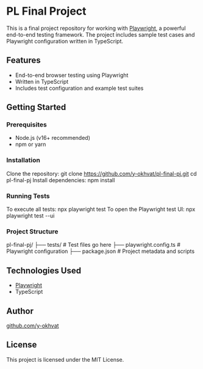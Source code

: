 # PL Final Project

This is a final project repository for working with [Playwright](https://playwright.dev/), a powerful end-to-end testing framework. The project includes sample test cases and Playwright configuration written in TypeScript.

## Features

- End-to-end browser testing using Playwright
- Written in TypeScript
- Includes test configuration and example test suites

## Getting Started

### Prerequisites

- Node.js (v16+ recommended)
- npm or yarn

### Installation

Clone the repository:
git clone https://github.com/y-okhvat/pl-final-pj.git
cd pl-final-pj
Install dependencies:
npm install
### Running Tests

To execute all tests:
npx playwright test
To open the Playwright test UI:
npx playwright test --ui
### Project Structure
pl-final-pj/
├── tests/                  # Test files go here
├── playwright.config.ts    # Playwright configuration
├── package.json            # Project metadata and scripts
## Technologies Used

- [Playwright](https://playwright.dev/)
- TypeScript

## Author

[github.com/y-okhvat](https://github.com/y-okhvat)

## License

This project is licensed under the MIT License.
